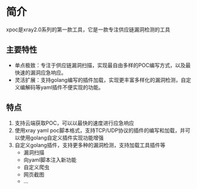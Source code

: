 # 简介

xpoc是xray2.0系列的第一款工具，它是一款专注供应链漏洞检测的工具

## 主要特性

- 单点极致：专注于供应链漏洞扫描，实现最自由多样的POC编写方式，以及最快速的漏洞应急响应。
- 灵活扩展：支持golang编写的插件加载，实现更丰富多样化的漏洞检测，自定义编解码等yaml插件不便实现的功能。

## 特点

1. 支持云端获取POC，可以以最快的速度进行应急响应
2. 使用xray yaml poc脚本格式，支持TCP/UDP协议的插件的编写和加载，并可以使用golang自定义插件实现功能增强
3. 自定义golang插件，支持更多种的漏洞检测，支持加载工具插件等
    - 漏洞扫描
    - 向yaml脚本注入新功能
    - 自定义爬虫
    - 网页截图
    - ...